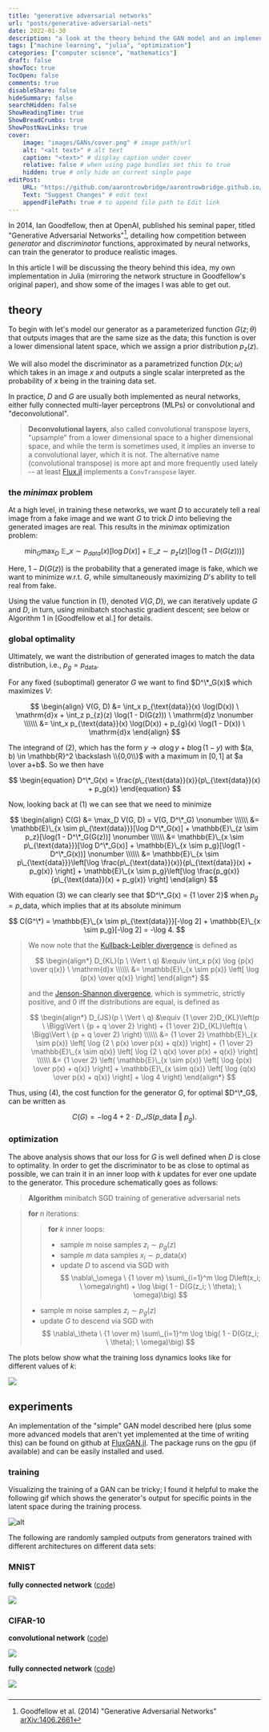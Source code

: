 ```yaml
---
title: "generative adversarial networks"
url: "posts/generative-adversarial-nets"
date: 2022-01-30 
description: "a look at the theory behind the GAN model and an implementation in Julia using Flux.jl"
tags: ["machine learning", "julia", "optimization"]
categories: ["computer science", "mathematics"] 
draft: false 
showToc: true
TocOpen: false 
comments: true 
disableShare: false
hideSummary: false 
searchHidden: false 
ShowReadingTime: true
ShowBreadCrumbs: true
ShowPostNavLinks: true 
cover:
    image: "images/GANs/cover.png" # image path/url
    alt: "<alt text>" # alt text
    caption: "<text>" # display caption under cover
    relative: false # when using page bundles set this to true
    hidden: true # only hide on current single page
editPost:
    URL: "https://github.com/aarontrowbridge/aarontrowbridge.github.io/content"
    Text: "Suggest Changes" # edit text
    appendFilePath: true # to append file path to Edit link
---
```


In 2014, Ian Goodfellow, then at OpenAI, published his seminal paper, titled "Generative Adversarial Networks"[^1], detailing how competition between *generator* and *discriminator* functions, approximated by neural networks, can train the generator to produce realistic images.
 
In this article I will be discussing the theory behind this idea, my own implementation in Julia (mirroring the network structure in Goodfellow's original paper), and show some of the images I was able to get out.
 
## theory
 
To begin with let's model our generator as a parameterized function $G(z; \theta)$ that outputs images that are the same size as the data; this function is over a lower dimensional latent space, which we assign a prior distribution $p_z(z)$. 
 
We will also model the discriminator as a parametrized function $D(x; \omega)$ which takes in an image $x$ and outputs a single scalar interpreted as the probability of $x$ being in the training data set.  
 
In practice, $D$ and $G$ are usually both implemented as neural networks, either fully connected multi-layer perceptrons (MLPs) or convolutional and "deconvolutional".  
 
> **Deconvolutional layers**, also called convolutional transpose layers, "upsample" from a lower dimensional space to a higher dimensional space, and while the term is sometimes used, it implies an inverse to a convolutional layer, which it is not. The alternative name (convolutional transpose) is more apt and more frequently used lately -- at least [Flux.jl](https://fluxml.ai/Flux.jl/stable/models/layers/#Flux.ConvTranspose) implements a  `ConvTranspose` layer. 
 
###  the *minimax* problem 
 
At a high level, in training these networks, we want $D$ to accurately tell a real image from a fake image and we want $G$ to trick $D$ into believing the generated images are real.  This results in the *minimax* optimization problem:
 
$$
\begin{equation}
\min_G \max_D \ \mathbb{E}\_{x \sim p_{data}(x)}\left[\log D(x)\right] + \mathbb{E}\_{z \sim p_z(z)} \left[ \log\left(1 - D(G(z)) \right)\right]
\end{equation}
$$
 
Here, $1 - D(G(z))$ is the probability that a generated image is fake, which we want to minimize w.r.t. $G$, while simultaneously maximizing $D$'s ability to tell real from fake.
 
Using the value function in (1), denoted $V(G, D)$, we can iteratively update $G$ and $D$, in turn, using minibatch stochastic gradient descent; see below or Algorithm 1 in [Goodfellow et al.] for details.


### global optimality

Ultimately, we want the distribution of generated images to match the data distribution, i.e., $p_g = p_{\text{data}}$.

For any fixed (suboptimal) generator $G$ we want to find $D^\*_G(x)$ which maximizes $V$:

$$
\begin{align}
V(G, D) &= \int_x p_{\text{data}}(x) \log(D(x)) \ \mathrm{d}x + \int_z p_{z}(z) \log(1 - D(G(z))) \ \mathrm{d}z \nonumber \\\\\\
&= \int_x p_{\text{data}}(x) \log(D(x)) + p_{g}(x) \log(1 - D(x)) \ \mathrm{d}x 
\end{align}
$$

The integrand of (2), which has the form $y \to a \log y + b \log(1 - y)$ with $(a, b) \in \mathbb{R}^2 \backslash \\{0,0\\}$ with a maximum in $[0,1]$ at $a \over a+b$. So we then have

$$
\begin{equation}
D^\*_G(x) = \frac{p\_{\text{data}}(x)}{p\_{\text{data}}(x) + p_g(x)} 
\end{equation}
$$

Now, looking back at (1) we can see that we need to minimize 

$$
\begin{align}
C(G) &= \max_D V(G, D) = V(G, D^\*_G) \nonumber \\\\\\
&= \mathbb{E}\_{x \sim p\_{\text{data}}}[\log D^\*_G(x)] + \mathbb{E}\_{z \sim p_z}[\log(1 - D^\*_G(G(z))] \nonumber \\\\\\
&= \mathbb{E}\_{x \sim p\_{\text{data}}}[\log D^\*_G(x)] + \mathbb{E}\_{x \sim p_g}[\log(1 - D^\*_G(x))] \nonumber \\\\\\
&= \mathbb{E}\_{x \sim p\_{\text{data}}}\left[\log \frac{p\_{\text{data}}(x)}{p\_{\text{data}}(x) + p_g(x)} \right] + \mathbb{E}\_{x \sim p_g}\left[\log \frac{p_g(x)}{p\_{\text{data}}(x) + p_g(x)} \right] 
\end{align}
$$

With equation (3) we can clearly see that $D^\*_G(x) = {1 \over 2}$ when $p_g = p\_{\text{data}}$, which implies that at its absolute minimum 

$$
C(G^\*) = \mathbb{E}\_{x \sim p\_{\text{data}}}[-\log 2] + \mathbb{E}\_{x \sim p_g}[-\log 2] = -\log 4.
$$ 


>We now note that the [Kullback-Leibler divergence](https://en.wikipedia.org/wiki/Kullback%E2%80%93Leibler_divergence) is defined as 
>
>$$
>\begin{align*}
>D_{KL}(p \ \Vert \ q) &\equiv \int_x p(x) \log {p(x) \over q(x)} \ \mathrm{d}x \\\\\\
>&= \mathbb{E}\_{x \sim p(x)} \left[ \log {p(x) \over q(x)} \right]
>\end{align*}
>$$
>
>and the [Jenson-Shannon divergence](https://en.wikipedia.org/wiki/Jensen%E2%80%93Shannon_divergence), which is symmetric, strictly positive, and $0$ iff the distributions are equal, is defined as 
>
>$$
>\begin{align*}
>D_{JS}(p \ \Vert \ q) &\equiv {1 \over 2}D_{KL}\left(p \ \Bigg\Vert \ {p + q \over 2} \right) + {1 \over 2}D_{KL}\left(q \ \Bigg\Vert \ {p + q \over 2} \right) \\\\\\
>&= {1 \over 2} \mathbb{E}\_{x \sim p(x)} \left[ \log {2 \ p(x) \over p(x) + q(x)} \right] + {1 \over 2} \mathbb{E}\_{x \sim q(x)} \left[ \log {2 \ q(x) \over p(x) + q(x)} \right] \\\\\\
>&= {1 \over 2} \left( \mathbb{E}\_{x \sim p(x)} \left[ \log {p(x) \over p(x) + q(x)} \right] + \mathbb{E}\_{x \sim q(x)} \left[ \log {q(x) \over p(x) + q(x)} \right] + \log 4 \right)
>\end{align*}
>$$

Thus, using (4), the cost function for the generator $G$, for optimal $D^\*_G$, can be written as

$$
\begin{equation}
C(G) = -\log 4 + 2 \cdot D\_{JS}(p\_{\text{data}} \ \Vert \ p_g). 
\end{equation}
$$

### optimization

The above analysis shows that our loss for $G$ is well defined when $D$ is close to optimality.  In order to get the discriminator to be as close to optimal as possible, we can train it in an inner loop with $k$ updates for ever one update to the generator. This procedure schematically goes as follows:

>**Algorithm** minibatch SGD training of generative adversarial nets

>**for** $n$ iterations:   
> >**for** $k$ inner loops: 
> >* sample $m$ noise samples $z_i \sim p_g(z)$
> >* sample $m$ data samples $x_i \sim p\_{\text{data}}(x)$
> >* update $D$ to ascend via SGD with
> >$$
> >\nabla\_\omega \ {1 \over m} \sum\_{i=1}^m \log D\left(x_i; \  \omega\right) + \log \big( 1 - D(G(z_i; \ \theta); \ \omega)\big) 
> >$$  
>* sample $m$ noise samples $z_i \sim p_g(z)$
>* update $G$ to descend via SGD with
>$$
>\nabla\_\theta \ {1 \over m} \sum\_{i=1}^m \log \big( 1 - D(G(z_i; \ \theta); \ \omega)\big) 
>$$

The plots below show what the training loss dynamics looks like for different values of $k$:

![](/images/GANs/loss_for_ks_prototype.png#center)


## experiments

An implementation of the "simple" GAN model described here (plus some more advanced models that aren't yet implemented at the time of writing this) can be found on github at [FluxGAN.jl](https://github.com/aarontrowbridge/FluxGAN.jl).  The package runs on the gpu (if available) and can be easily installed and used.

### training

Visualizing the training of a GAN can be tricky; I found it helpful to make the following gif which shows the generator's output for specific points in the latent space during the training process. 

![alt](/images/GANs/mlp_n_15000_grid_5_5.gif#center)

The following are randomly sampled outputs from generators trained with different architectures on different data sets:

### MNIST

**fully connected network** ([code](https://github.com/aarontrowbridge/FluxGAN.jl/blob/main/scripts/mnist_goodfellow.jl)) 


![](/images/GANs/MLP_n_50000_m_100_grid_5_5.png#center)

### CIFAR-10

**convolutional network** ([code](https://github.com/aarontrowbridge/FluxGAN.jl/blob/main/scripts/cifar10_conv_goodfellow.jl))

![](/images/GANs/animals_conv_n_25000_m_50_grid_5_5.png#center)

**fully connected network** ([code](https://github.com/aarontrowbridge/FluxGAN.jl/blob/main/scripts/cifar10_mlp_goodfellow.jl)) 

![](/images/GANs/animals_mlp_n_25000_m_50_grid_5_5.png#center)

###

[^1]: Goodfellow et al. (2014) "Generative Adversarial Networks" [arXiv:1406.2661](https://arxiv.org/pdf/1406.2661.pdf)